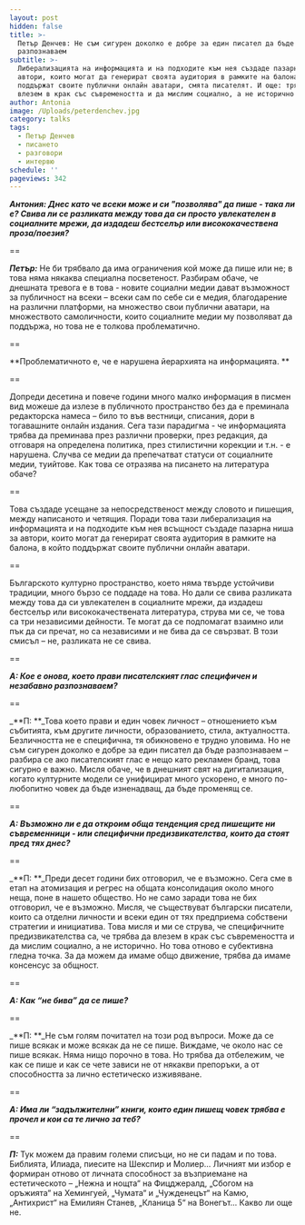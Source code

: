 ```yaml
---
layout: post
hidden: false
title: >-
  Петър Денчев: Не съм сигурен доколко е добре за един писател да бъде
  разпознаваем
subtitle: >-
  Либерализацията на информацията и на подходите към нея създаде пазарна ниша за
  автори, които могат да генерират своята аудитория в рамките на балона, в който
  поддържат своите публични онлайн аватари, смята писателят. И още: трябва да
  влезем в крак със съвремеността и да мислим социално, а не исторично
author: Antonia
image: /Uploads/peterdenchev.jpg
category: talks
tags:
  - Петър Денчев
  - писането
  - разговори
  - интервю
schedule: ''
pageviews: 342
---
```

_**Антония: Днес като че всеки може и си "позволява" да пише - така ли е? Свива ли се разликата между това да си просто увлекателен в социалните мрежи, да издадеш бестселър или висококачествена проза/поезия?**_

\==

_**Петър:**_ Не би трябвало да има ограничения кой може да пише или не; в това няма някаква специална посветеност. Разбирам обаче, че днешната тревога е в това - новите социални медии дават възможност за публичност на всеки – всеки сам по себе си е медия, благодарение на различни платформи, на множество свои публични аватари, на множеството самоличности, които социалните медии му позволяват да поддържа, но това не е толкова проблематично. 

\==

**Проблематичното е, че е нарушена йерархията на информацията. **

\==

Допреди десетина и повече години много малко информация в писмен вид можеше да излезе в публичното пространство без да е преминала редакторска намеса – било то във вестници, списания, дори в тогавашните онлайн издания. Сега тази парадигма - че информацията трябва да преминава през различни проверки, през редакция, да отговаря на определена политика, през стилистични корекции и т.н. - е нарушена. Случва се медии да препечатват статуси от социалните медии, туийтове. Как това се отразява на писането на литература обаче? 

\==

Това създаде усещане за непосредственост между словото и пишещия, между написаното и четящия. Поради това тази либерализация на информацията и на подходите към нея всъщност създаде пазарна ниша за автори, които могат да генерират своята аудитория в рамките на балона, в който поддържат своите публични онлайн аватари. 

\==

Българското културно пространство, което няма твърде устойчиви традиции, много бързо се поддаде на това. Но дали се свива разликата между това да си увлекателен в социалните мрежи, да издадеш бестселър или висококачествената литература, струва ми се, че това са три независими дейности. Те могат да се подпомагат взаимно или пък да си пречат, но са независими и не бива да се свързват. В този смисъл – не, разликата не се свива.

\==

_**А: Кое е онова, което прави писателският глас специфичен и незабавно разпознаваем?**_

\==

_**П: **_Това което прави и един човек личност – отношението към събитията, към другите личности, образованието, стила, актуалността. Безличността не е специфична, тя обикновено е трудно уловима. Но не съм сигурен доколко е добре за един писател да бъде разпознаваем – разбира се ако писателският глас е нещо като рекламен бранд, това сигурно е важно. Мисля обаче, че в днешният свят на дигитализация, когато културните модели се унифицират много ускорено, е много по-любопитно човек да бъде изненадващ, да бъде променящ се.

\==

_**А: Възможно ли е да откроим обща тенденция сред пишещите ни съвременници - или специфични предизвикателства, които да стоят пред тях днес?**_

\==

_**П: **_Преди десет години бих отговорил, че е възможно. Сега сме в етап на атомизация и регрес на общата консолидация около много неща, поне в нашето общество. Но не само заради това не бих отговорил, че е възможно. Мисля, че съществуват български писатели, които са отделни личности и всеки един от тях предприема собствени стратегии и инициатива. Това мисля и ми се струва, че специфичните предизвикателства са, че трябва да влезем в крак със съвремеността и да мислим социално, а не исторично. Но това отново е субективна гледна точка. За да можем да имаме общо движение, трябва да имаме консенсус за общност.

\==

_**А: Как “не бива” да се пише?**_

\==

_**П: **_Не съм голям почитател на този род въпроси. Може да се пише всякак и може всякак да не се пише. Виждаме, че около нас се пише всякак. Няма нищо порочно в това. Но трябва да отбележим, че как се пише и как се чете зависи не от някакви препоръки, а от способността за лично естетическо изживяване.

\==

_**А: Има ли “задължителни” книги, които един пишещ човек трябва е прочел и кои са те лично за теб?**_

\==

_**П:**_ Тук можем да правим големи списъци, но не си падам и по това. Библията, Илиада, пиесите на Шекспир и Молиер... Личният ми избор е формиран отново от личната способност за възприемане на естетическото – „Нежна и нощта“ на Фицджералд, „Сбогом на оръжията“ на Хемингуей, „Чумата“ и „Чужденецът“ на Камю, „Антихрист“ на Емилиян Станев, „Кланица 5“ на Вонегът... Какво ли още не.
